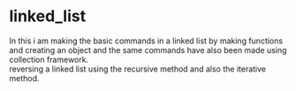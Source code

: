 # linked_list
In this i am making the basic commands in a linked list by making functions and creating an object and the same commands have also been made using collection framework.
<br>
reversing a linked list using the recursive method and also the iterative method.

